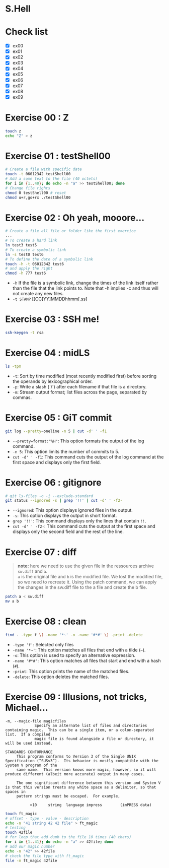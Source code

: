 # S.Hell

# Check list
- [x] ex00
- [x] ex01
- [x] ex02
- [x] ex03
- [x] ex04
- [x] ex05
- [x] ex06
- [x] ex07
- [x] ex08
- [x] ex09

# Exercise 00 : Z
```sh
touch z    
echo "Z" > z
```

# Exercise 01 : testShell00
```sh
# Create a file with specific date
touch -t 06012342 testShell00
# Add a some text to the file (40 octets)
for i in {1..40}; do echo -n "a" >> testShell00; done
# Change file rights
chmod 0 testShell00 # reset
chmod u+r,go+rx ./testShell00
```

# Exercise 02 : Oh yeah, mooore...

```sh
# Create a file all file or folder like the first exercice
...
# To create a hard link
ln test3 test5
# To create a symbolic link
ln -s test0 test6
# To define the date of a symbolic link
touch -h -t 06012342 test6
# and apply the right
chmod -h 777 test6 
```

- `-h`      If the file is a symbolic link, change the times of the link itself rather than the file that the link points to. Note that -h implies -c and thus will not create any new files.
- `-t STAMP`    [[CC]YY]MMDDhhmm[.ss] 

# Exercise 03 : SSH me!
```sh
ssh-keygen -t rsa
```

# Exercise 04 : midLS

```sh
ls -tpm
```

- `-t`: Sort by time modified (most recently modified first) before sorting the operands by lexicographical order.
- `-p`: Write a slash (`/') after each filename if that file is a directory.
- `-m`: Stream output format; list files across the page, separated by commas.

# Exercise 05 : GiT commit

```sh
git log --pretty=oneline -n 5 | cut -d' ' -f1
```

- `--pretty=format:"%H"`: This option formats the output of the log command.
- `-n 5`: This option limits the number of commits to 5.
- `cut -d' ' -f1`: This command cuts the output of the log command at the first space and displays only the first field. 

# Exercise 06 : gitignore

```sh
# git ls-files -o -i --exclude-standard
git status --ignored -s | grep '!!' | cut -d' ' -f2-
```

- `--ignored`: This option displays ignored files in the output.
- `-s`: This option displays the output in short format.
- `grep '!!'`: This command displays only the lines that contain `!!`.
- `cut -d' ' -f2-`: This command cuts the output at the first space and displays only the second field and the rest of the line.

# Exercise 07 : diff

>**note:** here we need to use the given file in the ressources archive `sw.diff` and `a`. <br>
`a` is the original file and `b` is the modified file. We lost the modified file, so we need to recreate it.
Using the patch command, we can apply the changes in the sw.diff file to the a file and create the b file.
```sh
patch a < sw.diff
mv a b
```

# Exercise 08 : clean

```sh
find . -type f \( -name '*~' -o -name '#*#' \) -print -delete
```

- `-type 'f'`: Selected only files
- `-name '*~'`: This option matches all files that end with a tilde (`~`).
- `-o`: This option is used to specify an alternative expression.
- `-name '#*#'`: This option matches all files that start and end with a hash (`#`).
- `-print`: This option prints the name of the matched files.
- `-delete`: This option deletes the matched files.

# Exercise 09 : Illusions, not tricks, Michael...

```rawdoc
-m, --magic-file magicfiles
             Specify an alternate list of files and directories containing magic.  This can be a single item, or a colon-separated list.  If a compiled
             magic file is found alongside a file or directory, it will be used instead.

STANDARDS CONFORMANCE
     This program conforms to Version 3 of the Single UNIX Specification (“SUSv3”).  Its behavior is mostly compatible with the System V program of the
     same name.  This version knows more magic, however, so it will produce different (albeit more accurate) output in many cases.

     The one significant difference between this version and System V is that this version treats any white space as a delimiter, so that spaces in
     pattern strings must be escaped.  For example,

           >10     string  language impress        (imPRESS data)
```

```sh
touch ft_magic
# offset - type - value - description
echo -n "41 string 42 42 file" > ft_magic
# testing
touch 42file
# for loop that add dumb to the file 10 times (40 chars)
for i in {1..41}; do echo -n "a" >> 42file; done
# add our magic number
echo -n "42" >> 42file
# check the file type with ft_magic
file -m ft_magic 42file
```